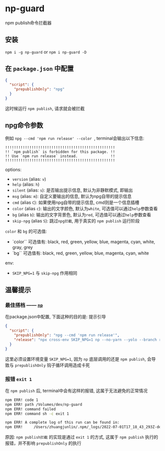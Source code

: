# np-guard
npm publish命令拦截器

## 安装

`npm i -g np-guard` or `npm i np-guard -D`

## 在 `package.json` 中配置

```json
{
  "script": {
    "prepublishOnly": "npg"
  }
}
```

这时候运行 `npm publish`, 请求就会被拦截

## npg命令参数

例如 `npg --cmd 'npm run release' --color `, terminal会输出以下信息:

```
!!!!!!!!!!!!!!!!!!!!!!!!!!!!!!!!!!!!!!!!!!!!!!!!!!
!! `npm publish` is forbidden for this package. !!
!! Use `npm run release` instead.               !!
!!!!!!!!!!!!!!!!!!!!!!!!!!!!!!!!!!!!!!!!!!!!!!!!!!
```

options:

- `version` (alias: `v`)
- `help` (alias: `h`)
- `silent` (alias: `s`): 是否输出提示信息, 默认为非静默模式, 即输出
- `msg` (alias: `m`): 自定义要输出的信息, 默认为npg自带的提示信息
- `cmd` (alias `C`): 如果使用npg自带的提示信息, cmd则是一个信息插槽
- `color` (alias `c`): 输出的文字颜色, 默认为`white`, 可选值可以通过`help`参数查看
- `bg` (alias `b`): 输出的文字背景色, 默认为`red`, 可选值可以通过`help`参数查看
- `skip-npg` (alias `S`): 跳过`npg拦截`, 用于真实的 `npm publish` 运行阶段

`color` 和 `bg` 的可选值:

- `color`` 可选值有: black, red, green, yellow, blue, magenta, cyan, white, gray, grey
- `bg`` 可选值有: black, red, green, yellow, blue, magenta, cyan, white

env:

- `SKIP_NPG=1` 与 `skip-npg` 作用相同

## 温馨提示

### 最佳搭档 —— [`np`](https://www.npmjs.com/package/np)

在package.json中配置, 下面这种的目的是: 提示引导

```json
{
  "script": {
    "prepublishOnly": "npg --cmd 'npm run release'",
    "release": "npx cross-env SKIP_NPG=1 np --no-yarn --yolo --branch release"
  }
}
```

这里必须设置环境变量 `SKIP_NPG=1`, 因为 `np` 底层调用的还是 `npm publish`, 会导致与 `prepublishOnly` 钩子循环调用造成卡死

<!--
下面这种的目的是覆盖默认的 `npm publish` 行为 (尚不能正常工作, 至今未想到合适的解决方案, `不推荐使用!!!`)

```json
{
  "script": {
    "prepublishOnly": "npm run release && npg -s",
    "release": "np --no-yarn --no-tests --no-cleanup --branch release"
  }
}
```
-->

### 报错 `exit 1`

在 `npm publish` 后, terminal中会有这样的报错, 这属于无法避免的正常情况

```sh
npm ERR! code 1
npm ERR! path /Volumes/dev/np-guard
npm ERR! command failed
npm ERR! command sh -c exit 1

npm ERR! A complete log of this run can be found in:
npm ERR!     /Users/zhuangjunlin/.npm/_logs/2022-07-01T17_18_43_293Z-debug-0.log
```

原因: `npm publish拦截` 的实现是通过 `exit 1` 的方式, 这属于 `npm publish` 执行的报错，并不影响 `prepublishOnly` 的执行
